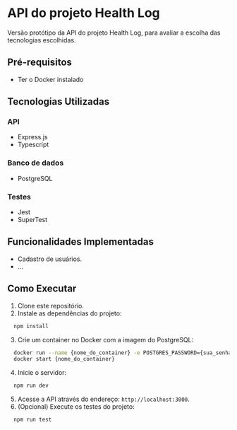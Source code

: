 # API do projeto Health Log

Versão protótipo da API do projeto Health Log, para avaliar a escolha das tecnologias escolhidas.

## Pré-requisitos

- Ter o Docker instalado

## Tecnologias Utilizadas

### API

- Express.js
- Typescript

### Banco de dados

- PostgreSQL

### Testes

- Jest
- SuperTest

## Funcionalidades Implementadas

- Cadastro de usuários.
- ...

## Como Executar

1. Clone este repositório.
2. Instale as dependências do projeto:

```bash
  npm install
```

3. Crie um container no Docker com a imagem do PostgreSQL:

```bash
  docker run --name {nome_do_container} -e POSTGRES_PASSWORD={sua_senha} -p 5432:5432 -d postgres
  docker start {nome_do_container}
```

4. Inicie o servidor:

```bash
  npm run dev
```

5. Acesse a API através do endereço: `http://localhost:3000`.
6. (Opcional) Execute os testes do projeto:

```bash
  npm run test
```
